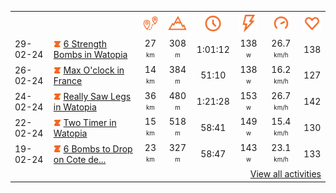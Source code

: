 <table>
    <tr>
        <th></th>
        <th></th>
        <th align="center"><img src="https://raw.githubusercontent.com/robiningelbrecht/strava-activities/master/public/distance.svg" width="30" alt="distance" title="distance"/></th>
        <th align="center"><img src="https://raw.githubusercontent.com/robiningelbrecht/strava-activities/master/public/elevation.svg" width="30" alt="elevation" title="elevation"/></th>
        <th align="center"><img src="https://raw.githubusercontent.com/robiningelbrecht/strava-activities/master/public/time.svg" width="30" alt="time" title="time"/></th>
        <th align="center"><img src="https://raw.githubusercontent.com/robiningelbrecht/strava-activities/master/public/average-watt.svg" width="30" alt="average watts" title="average watts"/></th>
        <th align="center"><img src="https://raw.githubusercontent.com/robiningelbrecht/strava-activities/master/public/average-speed.svg" width="30" alt="average speed" title="average speed"/></th>
        <th align="center"><img src="https://raw.githubusercontent.com/robiningelbrecht/strava-activities/master/public/heart-rate.svg" width="30" alt="average heart rate" title="average heart rate"/></th>
    </tr>
            <tr>
            <td>29-02-24</td>
            <td>
                                <img src="https://raw.githubusercontent.com/robiningelbrecht/strava-activities/master/public/activity-virtual-ride-zwift.svg" width="12" alt="6 Strength Bombs in Watopia" title="6 Strength Bombs in Watopia"/>
<a href="https://www.strava.com/activities/10862038932" title="Kcal: 485 | Gear: None ">6 Strength Bombs in Watopia</a>
            </td>
            <td align="center">27 <sup><sub>km</sub></sup></td>
            <td align="center">308 <sup><sub>m</sub></sup></td>
            <td align="center">1:01:12</td>
            <td align="center">138 <sup><sub>w</sub></sup></td>
            <td align="center">26.7 <sup><sub>km/h</sub></sup></td>
            <td align="center">138</td>
        </tr>
            <tr>
            <td>26-02-24</td>
            <td>
                                <img src="https://raw.githubusercontent.com/robiningelbrecht/strava-activities/master/public/activity-virtual-ride-zwift.svg" width="12" alt="Max O&#039;clock in France" title="Max O&#039;clock in France"/>
<a href="https://www.strava.com/activities/10841204038" title="Kcal: 403 | Gear: None ">Max O&#039;clock in France</a>
            </td>
            <td align="center">14 <sup><sub>km</sub></sup></td>
            <td align="center">384 <sup><sub>m</sub></sup></td>
            <td align="center">51:10</td>
            <td align="center">138 <sup><sub>w</sub></sup></td>
            <td align="center">16.2 <sup><sub>km/h</sub></sup></td>
            <td align="center">127</td>
        </tr>
            <tr>
            <td>24-02-24</td>
            <td>
                                <img src="https://raw.githubusercontent.com/robiningelbrecht/strava-activities/master/public/activity-virtual-ride-zwift.svg" width="12" alt="Really Saw Legs in Watopia" title="Really Saw Legs in Watopia"/>
<a href="https://www.strava.com/activities/10825802645" title="Kcal: 712 | Gear: None ">Really Saw Legs in Watopia</a>
            </td>
            <td align="center">36 <sup><sub>km</sub></sup></td>
            <td align="center">480 <sup><sub>m</sub></sup></td>
            <td align="center">1:21:28</td>
            <td align="center">153 <sup><sub>w</sub></sup></td>
            <td align="center">26.7 <sup><sub>km/h</sub></sup></td>
            <td align="center">142</td>
        </tr>
            <tr>
            <td>22-02-24</td>
            <td>
                                <img src="https://raw.githubusercontent.com/robiningelbrecht/strava-activities/master/public/activity-virtual-ride-zwift.svg" width="12" alt="Two Timer in Watopia" title="Two Timer in Watopia"/>
<a href="https://www.strava.com/activities/10814891957" title="Kcal: 499 | Gear: None ">Two Timer in Watopia</a>
            </td>
            <td align="center">15 <sup><sub>km</sub></sup></td>
            <td align="center">518 <sup><sub>m</sub></sup></td>
            <td align="center">58:41</td>
            <td align="center">149 <sup><sub>w</sub></sup></td>
            <td align="center">15.4 <sup><sub>km/h</sub></sup></td>
            <td align="center">130</td>
        </tr>
            <tr>
            <td>19-02-24</td>
            <td>
                                <img src="https://raw.githubusercontent.com/robiningelbrecht/strava-activities/master/public/activity-virtual-ride-zwift.svg" width="12" alt="6 Bombs to Drop on Cote de Pike in Watopia" title="6 Bombs to Drop on Cote de Pike in Watopia"/>
<a href="https://www.strava.com/activities/10794364069" title="Kcal: 480 | Gear: None ">6 Bombs to Drop on Cote de...</a>
            </td>
            <td align="center">23 <sup><sub>km</sub></sup></td>
            <td align="center">327 <sup><sub>m</sub></sup></td>
            <td align="center">58:47</td>
            <td align="center">143 <sup><sub>w</sub></sup></td>
            <td align="center">23.1 <sup><sub>km/h</sub></sup></td>
            <td align="center">133</td>
        </tr>
                <tr>
            <td colspan="8" align="right"><a href="https://github.com/robiningelbrecht/strava-activities#activities">View all activities</a></td>
        </tr>
    </table>
